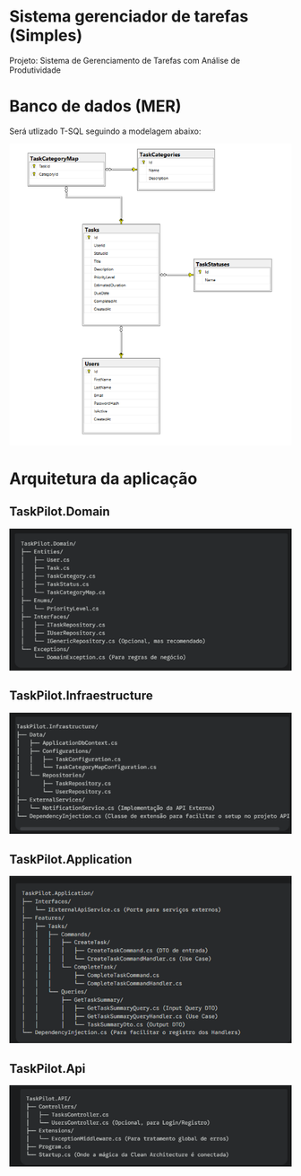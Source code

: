 # Sistema gerenciador de tarefas (Simples)

Projeto: Sistema de Gerenciamento de Tarefas com Análise de Produtividade

# Banco de dados (MER)

Será utlizado T-SQL seguindo a modelagem abaixo:

![alt text](MER.png)

# Arquitetura da aplicação

## TaskPilot.Domain
![alt text](Domain.png)

## TaskPilot.Infraestructure
![alt text](Infra.png)

## TaskPilot.Application
![alt text](Application.png)

## TaskPilot.Api
![alt text](api.png)
